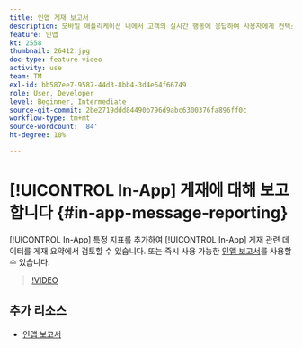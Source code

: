 ```yaml
---
title: 인앱 게재 보고서
description: 모바일 애플리케이션 내에서 고객의 실시간 행동에 응답하여 사용자에게 컨텍스트에 맞는 인앱 메시지를 표시하는 방법을 알아봅니다.
feature: 인앱
kt: 2558
thumbnail: 26412.jpg
doc-type: feature video
activity: use
team: TM
exl-id: bb587ee7-9587-44d3-8bb4-3d4e64f66749
role: User, Developer
level: Beginner, Intermediate
source-git-commit: 2be2719ddd84490b796d9abc6300376fa896ff0c
workflow-type: tm+mt
source-wordcount: '84'
ht-degree: 10%

---
```


# [!UICONTROL In-App] 게재에 대해 보고합니다 {#in-app-message-reporting}

[!UICONTROL In-App] 특정 지표를 추가하여 [!UICONTROL In-App] 게재 관련 데이터를 게재 요약에서 검토할 수 있습니다. 또는 즉시 사용 가능한 [인앱 보고서](https://docs.adobe.com/content/help/en/campaign-standard/using/reporting/list-of-reports/in-app-report.html)를 사용할 수 있습니다.

>[!VIDEO](https://video.tv.adobe.com/v/26412?quality=12)

## 추가 리소스

* [인앱 보고서](https://docs.adobe.com/content/help/en/campaign-standard/using/reporting/list-of-reports/in-app-report.html)
